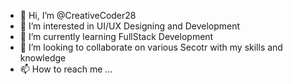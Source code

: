 - 👋 Hi, I’m @CreativeCoder28
- 👀 I’m interested in UI/UX Designing and Development
- 🌱 I’m currently learning FullStack Development
- 💞️ I’m looking to collaborate on various  Secotr with my skills and knowledge
- 📫 How to reach me ...

<!---
CreativeCoder28/CreativeCoder28 is a ✨ special ✨ repository because its `README.md` (this file) appears on your GitHub profile.
You can click the Preview link to take a look at your changes.
--->
